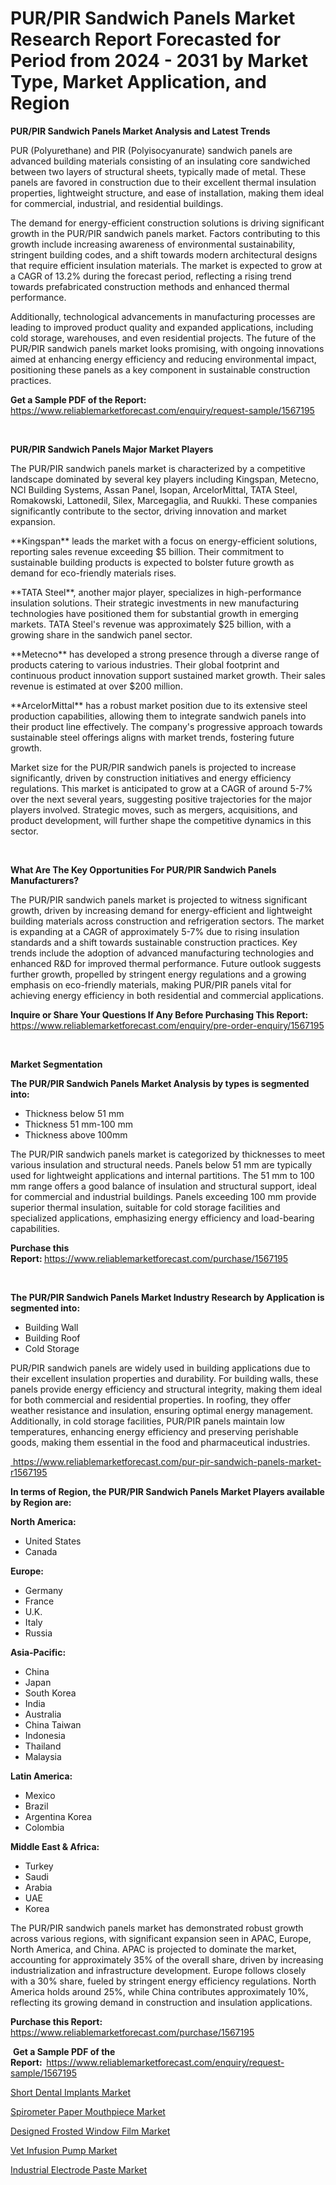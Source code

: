 <p><h1>PUR/PIR Sandwich Panels Market Research Report Forecasted for Period from 2024 -  2031 by Market Type, Market Application, and Region</h1></p><p><strong>PUR/PIR Sandwich Panels Market Analysis and Latest Trends</strong></p>
<p><p>PUR (Polyurethane) and PIR (Polyisocyanurate) sandwich panels are advanced building materials consisting of an insulating core sandwiched between two layers of structural sheets, typically made of metal. These panels are favored in construction due to their excellent thermal insulation properties, lightweight structure, and ease of installation, making them ideal for commercial, industrial, and residential buildings.</p><p>The demand for energy-efficient construction solutions is driving significant growth in the PUR/PIR sandwich panels market. Factors contributing to this growth include increasing awareness of environmental sustainability, stringent building codes, and a shift towards modern architectural designs that require efficient insulation materials. The market is expected to grow at a CAGR of 13.2% during the forecast period, reflecting a rising trend towards prefabricated construction methods and enhanced thermal performance.</p><p>Additionally, technological advancements in manufacturing processes are leading to improved product quality and expanded applications, including cold storage, warehouses, and even residential projects. The future of the PUR/PIR sandwich panels market looks promising, with ongoing innovations aimed at enhancing energy efficiency and reducing environmental impact, positioning these panels as a key component in sustainable construction practices.</p></p>
<p><strong>Get a Sample PDF of the Report:&nbsp;</strong> <a href="https://www.reliablemarketforecast.com/enquiry/request-sample/1567195?utm_campaign=1130&utm_medium=2&utm_source=Github&utm_content=ia&utm_term=07122024&utm_id=purpir-sandwich-panels">https://www.reliablemarketforecast.com/enquiry/request-sample/1567195</a></p>
<p>&nbsp;</p>
<p><strong>PUR/PIR Sandwich Panels Major Market Players</strong></p>
<p><p>The PUR/PIR sandwich panels market is characterized by a competitive landscape dominated by several key players including Kingspan, Metecno, NCI Building Systems, Assan Panel, Isopan, ArcelorMittal, TATA Steel, Romakowski, Lattonedil, Silex, Marcegaglia, and Ruukki. These companies significantly contribute to the sector, driving innovation and market expansion.</p><p>**Kingspan** leads the market with a focus on energy-efficient solutions, reporting sales revenue exceeding $5 billion. Their commitment to sustainable building products is expected to bolster future growth as demand for eco-friendly materials rises.</p><p>**TATA Steel**, another major player, specializes in high-performance insulation solutions. Their strategic investments in new manufacturing technologies have positioned them for substantial growth in emerging markets. TATA Steel's revenue was approximately $25 billion, with a growing share in the sandwich panel sector.</p><p>**Metecno** has developed a strong presence through a diverse range of products catering to various industries. Their global footprint and continuous product innovation support sustained market growth. Their sales revenue is estimated at over $200 million.</p><p>**ArcelorMittal** has a robust market position due to its extensive steel production capabilities, allowing them to integrate sandwich panels into their product line effectively. The company's progressive approach towards sustainable steel offerings aligns with market trends, fostering future growth.</p><p>Market size for the PUR/PIR sandwich panels is projected to increase significantly, driven by construction initiatives and energy efficiency regulations. This market is anticipated to grow at a CAGR of around 5-7% over the next several years, suggesting positive trajectories for the major players involved. Strategic moves, such as mergers, acquisitions, and product development, will further shape the competitive dynamics in this sector.</p></p>
<p>&nbsp;</p>
<p><strong>What Are The Key Opportunities For PUR/PIR Sandwich Panels Manufacturers?</strong></p>
<p><p>The PUR/PIR sandwich panels market is projected to witness significant growth, driven by increasing demand for energy-efficient and lightweight building materials across construction and refrigeration sectors. The market is expanding at a CAGR of approximately 5-7% due to rising insulation standards and a shift towards sustainable construction practices. Key trends include the adoption of advanced manufacturing technologies and enhanced R&D for improved thermal performance. Future outlook suggests further growth, propelled by stringent energy regulations and a growing emphasis on eco-friendly materials, making PUR/PIR panels vital for achieving energy efficiency in both residential and commercial applications.</p></p>
<p><strong>Inquire or Share Your Questions If Any Before Purchasing This Report:</strong> <a href="https://www.reliablemarketforecast.com/enquiry/pre-order-enquiry/1567195?utm_campaign=1130&utm_medium=2&utm_source=Github&utm_content=ia&utm_term=07122024&utm_id=purpir-sandwich-panels">https://www.reliablemarketforecast.com/enquiry/pre-order-enquiry/1567195</a></p>
<p>&nbsp;</p>
<p><strong>Market Segmentation</strong></p>
<p><strong>The PUR/PIR Sandwich Panels Market Analysis by types is segmented into:</strong></p>
<p><ul><li>Thickness below 51 mm</li><li>Thickness 51 mm-100 mm</li><li>Thickness above 100mm</li></ul></p>
<p><p>The PUR/PIR sandwich panels market is categorized by thicknesses to meet various insulation and structural needs. Panels below 51 mm are typically used for lightweight applications and internal partitions. The 51 mm to 100 mm range offers a good balance of insulation and structural support, ideal for commercial and industrial buildings. Panels exceeding 100 mm provide superior thermal insulation, suitable for cold storage facilities and specialized applications, emphasizing energy efficiency and load-bearing capabilities.</p></p>
<p><strong>Purchase this Report:&nbsp;</strong><a href="https://www.reliablemarketforecast.com/purchase/1567195?utm_campaign=1130&utm_medium=2&utm_source=Github&utm_content=ia&utm_term=07122024&utm_id=purpir-sandwich-panels">https://www.reliablemarketforecast.com/purchase/1567195</a></p>
<p>&nbsp;</p>
<p><strong>The PUR/PIR Sandwich Panels Market Industry Research by Application is segmented into:</strong></p>
<p><ul><li>Building Wall</li><li>Building Roof</li><li>Cold Storage</li></ul></p>
<p><p>PUR/PIR sandwich panels are widely used in building applications due to their excellent insulation properties and durability. For building walls, these panels provide energy efficiency and structural integrity, making them ideal for both commercial and residential properties. In roofing, they offer weather resistance and insulation, ensuring optimal energy management. Additionally, in cold storage facilities, PUR/PIR panels maintain low temperatures, enhancing energy efficiency and preserving perishable goods, making them essential in the food and pharmaceutical industries.</p></p>
<p><a href="https://www.reliablemarketforecast.com/pur-pir-sandwich-panels-market-r1567195?utm_campaign=1130&utm_medium=2&utm_source=Github&utm_content=ia&utm_term=07122024&utm_id=purpir-sandwich-panels">&nbsp;https://www.reliablemarketforecast.com/pur-pir-sandwich-panels-market-r1567195</a></p>
<p><strong>In terms of Region, the PUR/PIR Sandwich Panels Market Players available by Region are:</strong></p>
<p>
    <p> <strong> North America: </strong>
        <ul>
            <li>United States</li>
            <li>Canada</li>
        </ul>
        </p> 
    <p> <strong> Europe: </strong>
        <ul>
            <li>Germany</li>
            <li>France</li>
            <li>U.K.</li>
            <li>Italy</li>
            <li>Russia</li>
        </ul>
        </p> 
    <p> <strong> Asia-Pacific: </strong>
        <ul>
            <li>China</li>
            <li>Japan</li>
            <li>South Korea</li>
            <li>India</li>
            <li>Australia</li>
            <li>China Taiwan</li>
            <li>Indonesia</li>
            <li>Thailand</li>
            <li>Malaysia</li>
        </ul>
        </p> 
    <p> <strong> Latin America: </strong>
        <ul>
            <li>Mexico</li>
            <li>Brazil</li>
            <li>Argentina Korea</li>
            <li>Colombia</li>
        </ul>
        </p> 
    <p> <strong> Middle East & Africa: </strong>
        <ul>
            <li>Turkey</li>
            <li>Saudi</li>
            <li>Arabia</li>
            <li>UAE</li>
            <li>Korea</li>
        </ul>
    </p>
    </p>
<p><p>The PUR/PIR sandwich panels market has demonstrated robust growth across various regions, with significant expansion seen in APAC, Europe, North America, and China. APAC is projected to dominate the market, accounting for approximately 35% of the overall share, driven by increasing industrialization and infrastructure development. Europe follows closely with a 30% share, fueled by stringent energy efficiency regulations. North America holds around 25%, while China contributes approximately 10%, reflecting its growing demand in construction and insulation applications.</p></p>
<p><strong>Purchase this Report: </strong><a href="https://www.reliablemarketforecast.com/purchase/1567195?utm_campaign=1130&utm_medium=2&utm_source=Github&utm_content=ia&utm_term=07122024&utm_id=purpir-sandwich-panels">https://www.reliablemarketforecast.com/purchase/1567195</a></p>
<p>&nbsp;<strong>Get a Sample PDF of the Report:&nbsp;&nbsp;</strong><a href="https://www.reliablemarketforecast.com/enquiry/request-sample/1567195?utm_campaign=1130&utm_medium=2&utm_source=Github&utm_content=ia&utm_term=07122024&utm_id=purpir-sandwich-panels">https://www.reliablemarketforecast.com/enquiry/request-sample/1567195</a></p>
<p><strong></strong></p>
<p><p><a href="https://www.linkedin.com/pulse/short-dental-implants-market-size-continuously-growing-wuuee?utm_campaign=1130&utm_medium=2&utm_source=Github&utm_content=ia&utm_term=07122024&utm_id=purpir-sandwich-panels">Short Dental Implants Market</a></p><p><a href="https://issuu.com/reportprime-2/docs/spirometer-paper-mouthpiece-market-size-2030.pptx?utm_campaign=1130&utm_medium=2&utm_source=Github&utm_content=ia&utm_term=07122024&utm_id=purpir-sandwich-panels">Spirometer Paper Mouthpiece Market</a></p><p><a href="https://github.com/RickHolmes3/Market-Research-Report-List-7/blob/main/designed-frosted-window-film-market.md?utm_campaign=1130&utm_medium=2&utm_source=Github&utm_content=ia&utm_term=07122024&utm_id=purpir-sandwich-panels">Designed Frosted Window Film Market</a></p><p><a href="https://www.linkedin.com/pulse/examining-future-vet-infusion-pump-market-trend-analysis-myfce?utm_campaign=1130&utm_medium=2&utm_source=Github&utm_content=ia&utm_term=07122024&utm_id=purpir-sandwich-panels">Vet Infusion Pump Market</a></p><p><a href="https://issuu.com/reportprime-2/docs/industrial-electrode-paste-market-size-2030.pptx?utm_campaign=1130&utm_medium=2&utm_source=Github&utm_content=ia&utm_term=07122024&utm_id=purpir-sandwich-panels">Industrial Electrode Paste Market</a></p></p>